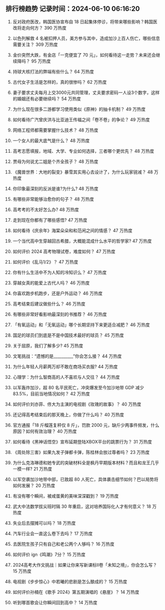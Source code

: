 
## 排行榜趋势 记录时间：2024-06-10 06:16:20
  
  1. 反对政府医改，韩国医协宣布自 18 日起集体停诊，将带来哪些影响？韩国医改将走向何方？ 390 万热度
    
  2. 以色列解救 4 名被扣押人员，美方参与其中，造成加沙上百人伤亡，哪些信息需要关注？ 309 万热度
    
  3. 金价突然大跌，有金店「一克便宜了 70 元」，如何看待这一走势？未来还会继续降吗？ 95 万热度
    
  4. 持球大核打法的弊端有些什么？ 64 万热度
    
  5. 古代女子生活是怎样的，真的很惨吗？ 62 万热度
    
  6. 妻子要求丈夫每月上交3000元共同管理，丈夫要求密码一人设3个数字，这样的婚姻还有必要继续吗？ 54 万热度
    
  7. 为什么现在很多二游都学习使用类似《原神》的抽卡机制？ 49 万热度
    
  8. 如何看待广汽曾庆洪与比亚迪王传福之间「卷不卷」的争论？ 49 万热度
    
  9. 网络工程师都需要掌握什么技术？ 48 万热度
    
  10. 一个女人的最大底气是什么？ 48 万热度
    
  11. 高考志愿填报，地域、大学、专业如何选择，三者哪个更优先？ 48 万热度
    
  12. 贾母为何说尤二姐是个齐全孩子？ 48 万热度
    
  13. 《魔兽世界：大地的裂变》暴雪其实用心去设计了，为什么玩家锐减？ 48 万热度
    
  14. 你印象最深刻的反派是谁?为什么? 48 万热度
    
  15. 有哪些非常能够治愈你的句子？ 48 万热度
    
  16. 高考考的不太好怎么办? 48 万热度
    
  17. 走到现在你都有了哪些感悟? 47 万热度
    
  18. 如何看待《庆余年》海棠朵朵和和范闲之间的情感？ 47 万热度
    
  19. 一个当代高中生穿越回古希腊，大概能混成什么水平的哲学家? 47 万热度
    
  20. 如何评价 2024 高考物理试卷，难度如何？ 47 万热度
    
  21. 如何评价《乱马1/2》？ 47 万热度
    
  22. 你有什么生活中不为人知的冷知识么？ 47 万热度
    
  23. 穿越女真的能爱上古代人吗？ 46 万热度
    
  24. 你喜欢跑步机跑步，还是户外运动？ 46 万热度
    
  25. 高考结束后建议做些什么？ 46 万热度
    
  26. 有哪些非常好看影响最深刻的书推荐？ 46 万热度
    
  27. 「有氧运动」和「无氧运动」哪个长期坚持下来更适合减肥？ 46 万热度
    
  28. 国足的球员们到底是不是中国技术最好的球员？ 45 万热度
    
  29. 关于屈原，我们了解多少? 45 万热度
    
  30. 文笔挑战：“遗憾的是__________”你会怎么接？ 44 万热度
    
  31. 为什么年轻人月薪两万却不敢在商场买衣服? 44 万热度
    
  32. 心理学：为什么智商高的人不喜欢与人交往？ 44 万热度
    
  33. 以军轰炸加沙，超 80 名平民死亡，冲突爆发至今加沙地带 GDP 减少 83.5%，目前当地情况如何？ 42 万热度
    
  34. 如何评价刘亦菲、佟大为主演的电视剧《玫瑰的故事》？ 40 万热度
    
  35. 还记得高考结束后的那天晚上，你做了什么吗？ 40 万热度
    
  36. 官方通报「18 斤榴莲复秤仅 8 斤」，罚款 2000 元，缺斤少两事件频发，什么原因？如何有效治理？ 40 万热度
    
  37. 如何看待《黑神话悟空》宣布延期登陆XBOX平台的跳票行为？ 31 万热度
    
  38. 《周处除三害》如果九发子弹都卡弹，陈桂林会放过尊者吗？ 23 万热度
    
  39. 为什么克洛琳德和她专武的突破材料全是枫丹早期版本材料？而且和龙王几乎一模一样? 21 万热度
    
  40. 以军空袭加沙地带中部，已致超 80 人死亡，具体袭击细节如何？巴以局势将如何发展？ 20 万热度
    
  41. 有没有哪个瞬间，被咸蛋黄的美味深深戳到？ 19 万热度
    
  42. 武大中法数学拔尖班时隔 30 年重启，这对培养国际化人才有何意义？ 18 万热度
    
  43. 失业后去摆摊可以吗？ 18 万热度
    
  44. 汽车行业会一直这么卷下去吗？ 17 万热度
    
  45. 去医院生孩子只有自己和老公两个人够吗？ 16 万热度
    
  46. 如何评价 ign《鸣潮》7分？ 15 万热度
    
  47. 2024高考大作文挑战｜如果让你来写新课标II卷「未知之境」，你会怎么写？ 15 万热度
    
  48. 电视剧《步步惊心》中若曦的悲剧是怎么酿成的？ 15 万热度
    
  49. 如何评价孙楠在《歌手 2024》第五期演唱的《悬崖》？ 14 万热度
    
  50. 听到哪首歌会让你瞬间回到高中？ 14 万热度
    